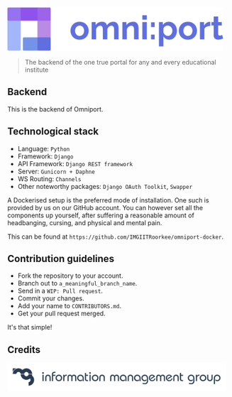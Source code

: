 <img src="readme-assets/site/wordmark.svg" height="98px" />

> The backend of the one true portal for any and every educational institute

## Backend

This is the backend of Omniport.

## Technological stack

- Language: `Python`
- Framework: `Django`
- API Framework: `Django REST framework`
- Server: `Gunicorn + Daphne`
- WS Routing: `Channels`
- Other noteworthy packages: `Django OAuth Toolkit`, `Swapper` 

A Dockerised setup is the preferred mode of installation. One such is provided 
by us on our GitHub account. You can however set all the components up yourself, 
after suffering a reasonable amount of headbanging, cursing, and physical and 
mental pain.

This can be found at `https://github.com/IMGIITRoorkee/omniport-docker`.

## Contribution guidelines

- Fork the repository to your account.
- Branch out to `a_meaningful_branch_name`.
- Send in a `WIP: Pull request`.
- Commit your changes.
- Add your name to `CONTRIBUTORS.md`.
- Get your pull request merged.

It's that simple!

## Credits

<img src="readme-assets/maintainers/wordmark.svg" height="64px" />
